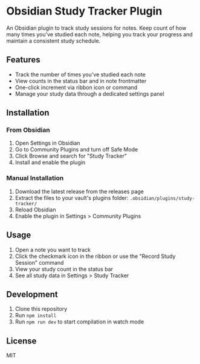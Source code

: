 # Obsidian Study Tracker Plugin

An Obsidian plugin to track study sessions for notes. Keep count of how many times you've studied each note, helping you track your progress and maintain a consistent study schedule.

## Features

- Track the number of times you've studied each note
- View counts in the status bar and in note frontmatter
- One-click increment via ribbon icon or command
- Manage your study data through a dedicated settings panel

## Installation

### From Obsidian

1. Open Settings in Obsidian
2. Go to Community Plugins and turn off Safe Mode
3. Click Browse and search for "Study Tracker"
4. Install and enable the plugin

### Manual Installation

1. Download the latest release from the releases page
2. Extract the files to your vault's plugins folder: `.obsidian/plugins/study-tracker/`
3. Reload Obsidian
4. Enable the plugin in Settings > Community Plugins

## Usage

1. Open a note you want to track
2. Click the checkmark icon in the ribbon or use the "Record Study Session" command
3. View your study count in the status bar
4. See all study data in Settings > Study Tracker

## Development

1. Clone this repository
2. Run `npm install`
3. Run `npm run dev` to start compilation in watch mode

## License

MIT
